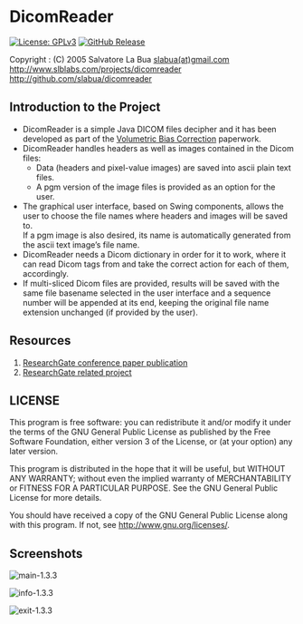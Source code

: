 # DicomReader
[![License: GPLv3][GPLimg]][GPLurl]
[![GitHub Release][GHRimg]][GHRurl]

Copyright : (C) 2005 Salvatore La Bua [slabua(at)gmail.com](mailto:slabua@gmail.com)  
http://www.slblabs.com/projects/dicomreader  
http://github.com/slabua/dicomreader  

## Introduction to the Project

- DicomReader is a simple Java DICOM files decipher and it has been developed
  as part of the [Volumetric Bias Correction][R00] paperwork.
- DicomReader handles headers as well as images contained in the Dicom files:
  - Data (headers and pixel-value images) are saved into ascii plain text files.
  - A pgm version of the image files is provided as an option for the user.
- The graphical user interface, based on Swing components, allows the user to
  choose the file names where headers and images will be saved to.  
  If a pgm image is also desired, its name is automatically generated from the
  ascii text image’s file name.
- DicomReader needs a Dicom dictionary in order for it to work, where it can
  read Dicom tags from and take the correct action for each of them,
  accordingly.
- If multi-sliced Dicom files are provided, results will be saved with the
  same file basename selected in the user interface and a sequence number will
  be appended at its end, keeping the original file name extension unchanged
  (if provided by the user).

## Resources

1. [ResearchGate conference paper publication][R01]
2. [ResearchGate related project][R02]

## LICENSE

This program is free software: you can redistribute it and/or modify
it under the terms of the GNU General Public License as published by
the Free Software Foundation, either version 3 of the License, or
(at your option) any later version.

This program is distributed in the hope that it will be useful,
but WITHOUT ANY WARRANTY; without even the implied warranty of
MERCHANTABILITY or FITNESS FOR A PARTICULAR PURPOSE.  See the
GNU General Public License for more details.

You should have received a copy of the GNU General Public License
along with this program.  If not, see <http://www.gnu.org/licenses/>.

## Screenshots

![main-1.3.3][S01]

![info-1.3.3][S02]

![exit-1.3.3][S03]

[GPLimg]: https://img.shields.io/badge/License-GPLv3-blue.svg
[GPLurl]: https://www.gnu.org/licenses/gpl-3.0
[GHRimg]: https://img.shields.io/github/release/slabua/dicomreader.svg
[GHRurl]: https://github.com/slabua/dicomreader/releases
[R00]: http://dx.doi.org/10.1007/978-3-540-71457-6_48
[R01]: https://goo.gl/ZL4QGx
[R02]: https://goo.gl/um4tbP
[S01]: https://goo.gl/cFGwFn
[S02]: https://goo.gl/ajZghn
[S03]: https://goo.gl/gjuE4e

